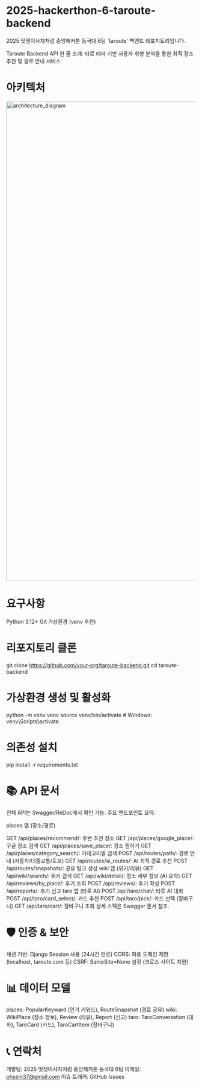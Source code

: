 # 2025-hackerthon-6-taroute-backend
2025 멋쟁이사자처럼 중앙해커톤 동국대 6팀 'taroute' 백엔드 레포지토리입니다.

Taroute Backend API
한 줄 소개: 타로 테마 기반 사용자 취향 분석을 통한 최적 장소 추천 및 경로 안내 서비스
# 아키텍처
<img width="2210" height="1272" alt="architecture_diagram" src="https://github.com/user-attachments/assets/5a7a1019-6520-401d-ab20-61a2f8703f99" />

# 요구사항
Python 3.12+
Git
가상환경 (venv 추천)

# 리포지토리 클론
git clone https://github.com/your-org/taroute-backend.git
cd taroute-backend

# 가상환경 생성 및 활성화
python -m venv venv
source venv/bin/activate  # Windows: venv\Scripts\activate

# 의존성 설치
pip install -r requirements.txt

# 📚 API 문서
전체 API는 Swagger/ReDoc에서 확인 가능. 주요 엔드포인트 요약:

places 앱 (장소/경로)

GET /api/places/recommend/: 주변 추천 장소
GET /api/places/google_place/: 구글 장소 검색
GET /api/places/save_place/: 장소 찜하기
GET /api/places/category_search/: 카테고리별 검색
POST /api/routes/path/: 경로 안내 (자동차/대중교통/도보)
GET /api/routes/ai_routes/: AI 최적 경로 추천
POST /api/routes/snapshots/: 공유 링크 생성
wiki 앱 (위키/리뷰)
GET /api/wiki/search/: 위키 검색
GET /api/wiki/detail/: 장소 세부 정보 (AI 요약)
GET /api/reviews/by_place/: 후기 조회
POST /api/reviews/: 후기 작성
POST /api/reports/: 후기 신고
taro 앱 (타로 AI)
POST /api/taro/chat/: 타루 AI 대화
POST /api/taro/card_select/: 카드 추천
POST /api/taro/pick/: 카드 선택 (장바구니)
GET /api/taro/cart/: 장바구니 조회
상세 스펙은 Swagger 문서 참조.

# 🛡️ 인증 & 보안
세션 기반: Django Session 사용 (24시간 만료)
CORS: 허용 도메인 제한 (localhost, taroute.com 등)
CSRF: SameSite=None 설정 (크로스 사이트 지원)

# 📊 데이터 모델
places: PopularKeyward (인기 키워드), RouteSnapshot (경로 공유)
wiki: WikiPlace (장소 정보), Review (리뷰), Report (신고)
taro: TaroConversation (대화), TaroCard (카드), TaroCartItem (장바구니)

# 📞 연락처
개발팀: 2025 멋쟁이사자처럼 중앙해커톤 동국대 6팀
이메일: ohsein37@gmail.com
이슈 트래커: GitHub Issues
